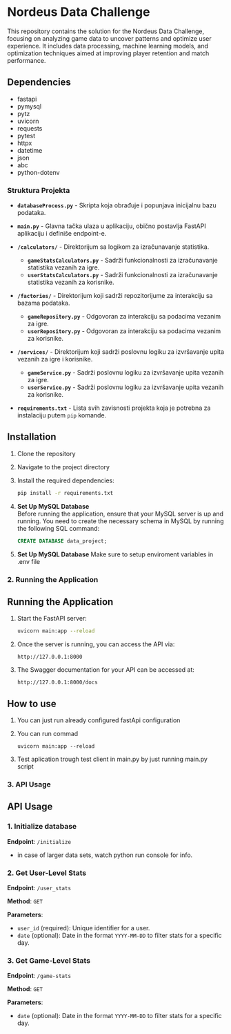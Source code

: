 # Nordeus Data Challenge
This repository contains the solution for the Nordeus Data Challenge, focusing on analyzing game data to uncover patterns and optimize user experience. It includes data processing, machine learning models, and optimization techniques aimed at improving player retention and match performance.

## Dependencies
- fastapi
- pymysql
- pytz
- uvicorn
- requests
- pytest
- httpx
- datetime
- json
- abc
- python-dotenv

### Struktura Projekta

- **`databaseProcess.py`** - Skripta koja obrađuje i popunjava inicijalnu bazu podataka.
- **`main.py`** - Glavna tačka ulaza u aplikaciju, obično postavlja FastAPI aplikaciju i definiše endpoint-e.
  
- **`/calculators/`** - Direktorijum sa logikom za izračunavanje statistika.
  - **`gameStatsCalculators.py`** - Sadrži funkcionalnosti za izračunavanje statistika vezanih za igre.
  - **`userStatsCalculators.py`** - Sadrži funkcionalnosti za izračunavanje statistika vezanih za korisnike.

- **`/factories/`** - Direktorijum koji sadrži repozitorijume za interakciju sa bazama podataka.
  - **`gameRepository.py`** - Odgovoran za interakciju sa podacima vezanim za igre.
  - **`userRepository.py`** - Odgovoran za interakciju sa podacima vezanim za korisnike.

- **`/services/`** - Direktorijum koji sadrži poslovnu logiku za izvršavanje upita vezanih za igre i korisnike.
  - **`gameService.py`** - Sadrži poslovnu logiku za izvršavanje upita vezanih za igre.
  - **`userService.py`** - Sadrži poslovnu logiku za izvršavanje upita vezanih za korisnike.

- **`requirements.txt`** - Lista svih zavisnosti projekta koja je potrebna za instalaciju putem `pip` komande.
## Installation

1. Clone the repository

2. Navigate to the project directory

3. Install the required dependencies:
    ```bash
    pip install -r requirements.txt
    ```

4. **Set Up MySQL Database**  
   Before running the application, ensure that your MySQL server is up and running. You need to create the necessary schema in MySQL by running the following SQL command:
   ```sql
   CREATE DATABASE data_project;

5. **Set Up MySQL Database**
    Make sure to setup enviroment variables in .env file

### 2. **Running the Application**  

## Running the Application

1. Start the FastAPI server:
    ```bash
    uvicorn main:app --reload
    ```

2. Once the server is running, you can access the API via:
    ```
    http://127.0.0.1:8000
    ```

3. The Swagger documentation for your API can be accessed at:
    ```
    http://127.0.0.1:8000/docs
    ```
## How to use

1. You can just run already configured fastApi configuration

2. You can run commad 
    ``` 
    uvicorn main:app --reload
    ```
3. Test aplication trough test client in main.py by just running main.py script

### 3. **API Usage**  

## API Usage
### 1. Initialize database

**Endpoint**: `/initialize`
* in case of larger data sets, watch python run console for info.

### 2. Get User-Level Stats

**Endpoint**: `/user_stats`

**Method**: `GET`

**Parameters**:
- `user_id` (required): Unique identifier for a user.
- `date` (optional): Date in the format `YYYY-MM-DD` to filter stats for a specific day.

### 3. Get Game-Level Stats
**Endpoint**: `/game-stats`

**Method**: `GET`

**Parameters**:
- `date` (optional): Date in the format `YYYY-MM-DD` to filter stats for a specific day.

